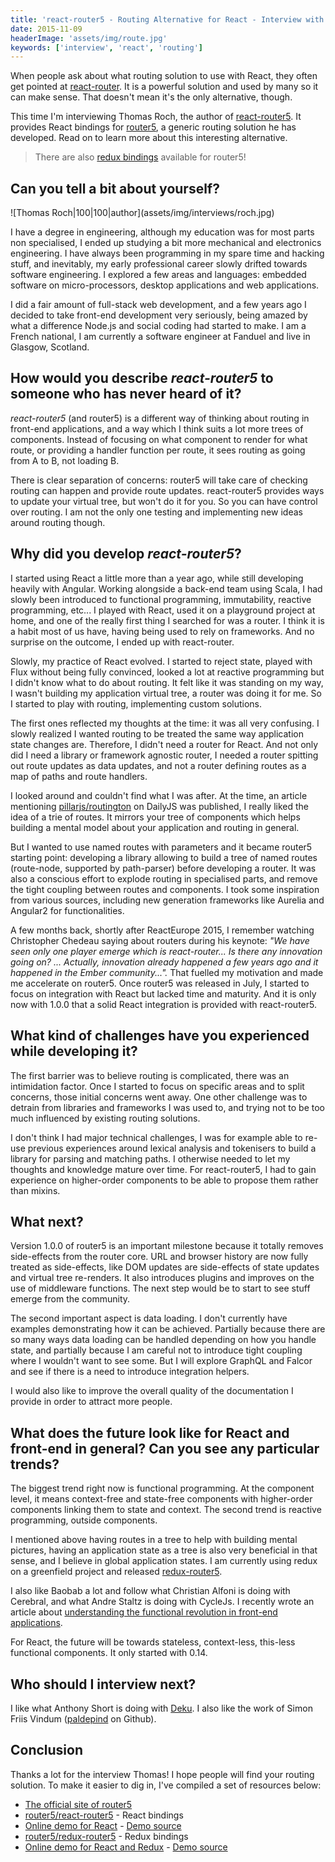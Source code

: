 ```yaml
---
title: 'react-router5 - Routing Alternative for React - Interview with Thomas Roch'
date: 2015-11-09
headerImage: 'assets/img/route.jpg'
keywords: ['interview', 'react', 'routing']
---
```


When people ask about what routing solution to use with React, they often get pointed at [react-router](https://github.com/reactjs/react-router). It is a powerful solution and used by many so it can make sense. That doesn't mean it's the only alternative, though.

This time I'm interviewing Thomas Roch, the author of [react-router5](https://github.com/router5/react-router5). It provides React bindings for [router5](https://router5.github.io/), a generic routing solution he has developed. Read on to learn more about this interesting alternative.

> There are also [redux bindings](https://github.com/router5/redux-router5) available for router5!

## Can you tell a bit about yourself?

<p>
  ![Thomas Roch|100|100|author](assets/img/interviews/roch.jpg)

  I have a degree in engineering, although my education was for most parts non specialised, I ended up studying a bit more mechanical and electronics engineering. I have always been programming in my spare time and hacking stuff, and inevitably, my early professional career slowly drifted towards software engineering. I explored a few areas and languages: embedded software on micro-processors, desktop applications and web applications.
</p>

I did a fair amount of full-stack web development, and a few years ago I decided to take front-end development very seriously, being amazed by what a difference Node.js and social coding had started to make. I am a French national, I am currently a software engineer at Fanduel and live in Glasgow, Scotland.

## How would you describe *react-router5* to someone who has never heard of it?

*react-router5* (and router5) is a different way of thinking about routing in front-end applications, and a way which I think suits a lot more trees of components. Instead of focusing on what component to render for what route, or providing a handler function per route, it sees routing as going from A to B, not loading B.

There is clear separation of concerns: router5 will take care of checking routing can happen and provide route updates. react-router5 provides ways to update your virtual tree, but won't do it for you. So you can have control over routing. I am not the only one testing and implementing new ideas around routing though.

## Why did you develop *react-router5*?

I started using React a little more than a year ago, while still developing heavily with Angular. Working alongside a back-end team using Scala, I had slowly been introduced to functional programming, immutability, reactive programming, etc... I played with React, used it on a playground project at home, and one of the really first thing I searched for was a router. I think it is a habit most of us have, having being used to rely on frameworks. And no surprise on the outcome, I ended up with react-router.

Slowly, my practice of React evolved. I started to reject state, played with Flux without being fully convinced, looked a lot at reactive programming but I didn't know what to do about routing. It felt like it was standing on my way, I wasn't building my application virtual tree, a router was doing it for me. So I started to play with routing, implementing custom solutions.

The first ones reflected my thoughts at the time: it was all very confusing. I slowly realized I wanted routing to be treated the same way application state changes are. Therefore, I didn't need a router for React. And not only did I need a library or framework agnostic router, I needed a router spitting out route updates as data updates, and not a router defining routes as a map of paths and route handlers.

I looked around and couldn't find what I was after. At the time, an article mentioning [pillarjs/routington](https://github.com/pillarjs/routington) on DailyJS was published, I really liked the idea of a trie of routes. It mirrors your tree of components which helps building a mental model about your application and routing in general.

But I wanted to use named routes with parameters and it became router5 starting point: developing a library allowing to build a tree of named routes (route-node, supported by path-parser) before developing a router. It was also a conscious effort to explode routing in specialised parts, and remove the tight coupling between routes and components. I took some inspiration from various sources, including new generation frameworks like Aurelia and Angular2 for functionalities.

A few months back, shortly after ReactEurope 2015, I remember watching Christopher Chedeau saying about routers during his keynote: _"We have seen only one player emerge which is react-router... Is there any innovation going on? ... Actually, innovation already happened a few years ago and it happened in the Ember community..."._ That fuelled my motivation and made me accelerate on router5. Once router5 was released in July, I started to focus on integration with React but lacked time and maturity. And it is only now with 1.0.0 that a solid React integration is provided with react-router5.

## What kind of challenges have you experienced while developing it?

The first barrier was to believe routing is complicated, there was an intimidation factor. Once I started to focus on specific areas and to split concerns, those initial concerns went away. One other challenge was to detrain from libraries and frameworks I was used to, and trying not to be too much influenced by existing routing solutions.

I don't think I had major technical challenges, I was for example able to re-use previous experiences around lexical analysis and tokenisers to build a library for parsing and matching paths. I otherwise needed to let my thoughts and knowledge mature over time. For react-router5, I had to gain experience on higher-order components to be able to propose them rather than mixins.

## What next?

Version 1.0.0 of router5 is an important milestone because it totally removes side-effects from the router core. URL and browser history are now fully treated as side-effects, like DOM updates are side-effects of state updates and virtual tree re-renders. It also introduces plugins and improves on the use of middleware functions. The next step would be to start to see stuff emerge from the community.

The second important aspect is data loading. I don't currently have examples demonstrating how it can be achieved. Partially because there are so many ways data loading can be handled depending on how you handle state, and partially because I am careful not to introduce tight coupling where I wouldn't want to see some. But I will explore GraphQL and Falcor and see if there is a need to introduce integration helpers.

I would also like to improve the overall quality of the documentation I provide in order to attract more people.

## What does the future look like for React and front-end in general? Can you see any particular trends?

The biggest trend right now is functional programming. At the component level, it means context-free and state-free components with higher-order components linking them to state and context. The second trend is reactive programming, outside components.

I mentioned above having routes in a tree to help with building mental pictures, having an application state as a tree is also very beneficial in that sense, and I believe in global application states. I am currently using redux on a greenfield project and released [redux-router5](https://github.com/router5/redux-router5).

I also like Baobab a lot and follow what Christian Alfoni is doing with Cerebral, and what Andre Staltz is doing with CycleJs. I recently wrote an article about [understanding the functional revolution in front-end applications](http://blog.reactandbethankful.com/posts/2015/09/15/understanding-the-functional-revolution/).

For React, the future will be towards stateless, context-less, this-less functional components. It only started with 0.14.

## Who should I interview next?

I like what Anthony Short is doing with [Deku](https://github.com/dekujs/deku). I also like the work of Simon Friis Vindum ([paldepind](https://github.com/paldepind) on Github).

## Conclusion

Thanks a lot for the interview Thomas! I hope people will find your routing solution. To make it easier to dig in, I've compiled a set of resources below:

* [The official site of router5](https://router5.github.io/)
* [router5/react-router5](https://github.com/router5/react-router5) - React bindings
* [Online demo for React](https://router5.github.io/docs/with-react.html#/inbox) - [Demo source](https://github.com/router5/examples/tree/master/apps/react)
* [router5/redux-router5](https://github.com/router5/redux-router5) - Redux bindings
* [Online demo for React and Redux](https://router5.github.io/docs/with-react-redux.html#/inbox) - [Demo source](https://github.com/router5/examples/tree/master/apps/react-redux)

